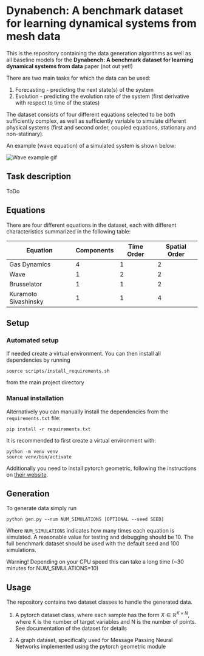 # Dynabench: A benchmark dataset for learning dynamical systems from mesh data

This is the repository containing the data generation algorithms as well as all baseline models for the __Dynabench: A benchmark dataset for learning dynamical systems from data__ paper (not out yet!)

There are two main tasks for which the data can be used:
1. Forecasting - predicting the next state(s) of the system
2. Evolution - predicting the evolution rate of the system (first derivative with respect to time of the states)

The dataset consists of four different equations selected to be both sufficiently complex, as well as sufficiently variable to simulate different physical systems (first and second order, coupled equations, stationary and non-statinary).

An example (wave equation) of a simulated system is shown below:

![Wave example gif](demos/equation_example_wave.gif)

## Task description
ToDo

## Equations
There are four different equations in the dataset, each with different characteristics summarized in the following table:

| Equation             | Components | Time Order | Spatial Order |
|----------------------|------------|------------|---------------|
| Gas Dynamics         | 4          | 1          | 2             |
| Wave                 | 1          | 2          | 2             |
| Brusselator          | 1          | 1          | 2             |
| Kuramoto Sivashinsky | 1          | 1          | 4             |

## Setup
### Automated setup
If needed create a virtual environment.
You can then install all dependencies by running 

    source scripts/install_requirements.sh

from the main project directory

### Manual installation
Alternatively you can manually install the dependencies from the `requirements.txt` file:

    pip install -r requirements.txt

It is recommended to first create a virtual environment with:

    python -m venv venv
    source venv/bin/activate

Additionally you need to install pytorch geometric, following the instructions on [their website](https://pytorch-geometric.readthedocs.io/en/latest/notes/installation.html).



## Generation
To generate data simply run

    python gen.py --num NUM_SIMULATIONS [OPTIONAL --seed SEED]

Where `NUM_SIMULATIONS` indicates how many times each equation is simulated. A reasonable value for testing and debugging should be 10. The full benchmark dataset should be used with the default seed and 100 simulations.

Warning! Depending on your CPU speed this can take a long time (~30 minutes for NUM_SIMULATIONS=10)

## Usage
The repository contains two dataset classes to handle the generated data.

1. A pytorch dataset class, where each sample has the form $X\in\mathbb{R}^{K\times N}$, where K is the number of target variables and N is the number of points. See documentation of the dataset for details

2. A graph dataset, specifically used for Message Passing Neural Networks implemented using the pytorch geometric module

